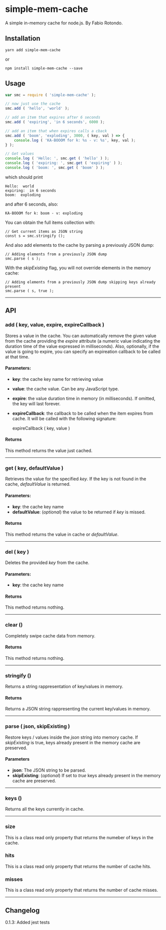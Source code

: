 # simple-mem-cache

A simple in-memory cache for node.js.
By Fabio Rotondo.

## Installation

    yarn add simple-mem-cache

or

    npm install simple-mem-cache --save


## Usage

```javascript
var smc = require ( 'simple-mem-cache' );

// now just use the cache
smc.add ( 'hello', 'world' );

// add an item that expires after 6 seconds
smc.add ( 'expiring', 'in 6 seconds', 6000 );

// add an item that when expires calls a cback
smc.add ( 'boom', 'exploding', 3000, ( key, val ) => {
    console.log ( 'KA-BOOOM for k: %s - v: %s', key, val );
} );

// Get values
console.log ( 'Hello: ', smc.get ( 'hello' ) );
console.log ( 'expiring: ', smc.get ( 'expiring' ) );
console.log ( 'boom: ', smc.get ( 'boom' ) );
```

which should print

    Hello:  world
    expiring:  in 6 seconds
    boom:  exploding

and after 6 seconds, also:

    KA-BOOOM for k: boom - v: exploding


You can obtain the full items collection with:

    // Get current items as JSON string
    const s = smc.stringify ();

And also add elements to the cache by parsing a previously JSON dump:

    // Adding elements from a previously JSON dump
    smc.parse ( s );

With the *skipExisting* flag, you will not override elements in the memory cache:

    // Adding elements from a previously JSON dump skipping keys already present
    smc.parse ( s, true );

----
## API

### add ( key, value, expire, expireCallback )

Stores a value in the cache. You can automatically remove the given value from the cache providing the *expire* attribute (a numeric value indicating the duration time of the value expressed in milliseconds).
Also, optionally, if the value is going to expire, you can specify an expireation callback to be called at that time.

#### Parameters:

* **key**:   the cache key name for retrieving value
* **value**: the cache value. Can be any JavaScript type.
* **expire**: the value duration time in memory (in milliseconds). If omitted, the key will last forever.
* **expireCallback**: the callback to be called when the item expires from cache. It will be called with the following signature:

    expireCallback ( key, value )


#### Returns

This method returns the value just cached.

-----

### get ( key, defaultValue )

Retrieves the value for the specified *key*. If the key is not found in the cache, *defaultValue* is returned.

#### Parameters:

* **key**:   the cache key name
* **defaultValue**: (*optional*) the value to be returned if *key* is missed.

#### Returns

This method returns the value in cache or *defaultValue*.

---
### del ( key )

Deletes the provided *key* from the cache.

#### Parameters:

* **key**:   the cache key name

#### Returns

This method returns nothing.

---
### clear ()

Completely swipe cache data from memory.

#### Returns

This method returns nothing.

---

### stringify ()
Returns a string rappresentation of key/values in memory.

#### Returns

Returns a JSON string rappresenting the current key/values in memory.

---

### parse ( json, skipExisting )

Restore keys / values inside the *json* string into memory cache. If *skipExisting* is true, keys already present in the memory cache are preserved.

#### Parameters

* **json**: The JSON string to be parsed.
* **skipExisting**: (*optional*) If set to *true* keys already present in the memory cache are preserved.

---

### keys ()

Returns all the keys currently in cache.

---

### size 

This is a class read only property that returns the numeber of keys in the cache.

### hits 

This is a class read only property that returns the number of cache hits.

### misses

This is a class read only property that returns the number of cache misses.

---

## Changelog

0.1.3: Added jest tests
